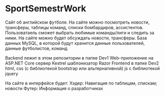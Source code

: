 # SportSemestrWork

Сайт об английском футболе. На сайте можно посмотреть новости, трансферы, таблицы команд, списки бомбардиров, ассистентов. Пользоватаель сможет выбрать любимые команды/лиги и следить за ними. На сайте можно будет обсуждать новости, трансферы.
База данных MySQL, в которой будут хранится данные пользователей, данные футболистов, команд

Backend лежит в этом репозитории в папке Dev1 Web-приложение на ASP.NET Core сервер Kestrel шаблонизатор Razor Frontend в папке Dev2 html, css (с библиотекой bootstrap или альтернативной) js с библиотекой jquery

На сайте в интерфейсе будет: 
Хэдер: Навигация по таблицам, спискам; новости
Футер: Информация о разработчиках
